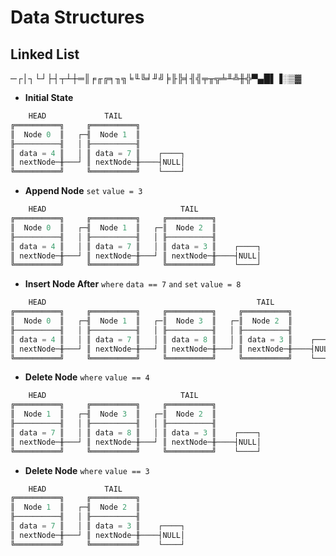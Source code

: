 # Data Structures
## Linked List
─┌│┐└┘├┤┬┴┼═║╒╓╔╕╖╗╘╙╚╛╜╝╞╟╠╡╢╣╤╥╦╧╨╩╫╬▀▄█▌▐░▒▓

- **Initial State**
```c
    HEAD             TAIL
╔══════════╗     ╔══════════╗
║  Node 0  ║   ┌─╢  Node 1  ║
╟──────────╢   │ ╟──────────╢  
║ data = 4 ║   │ ║ data = 7 ║    ┌────┐
║ nextNode─╫───┘ ║ nextNode─╫────┤NULL│
╚══════════╝     ╚══════════╝    └────┘
```
- **Append Node** `set` `value = 3`
```c
    HEAD                              TAIL
╔══════════╗     ╔══════════╗     ╔══════════╗      
║  Node 0  ║   ┌─╢  Node 1  ║   ┌─║  Node 2  ║      
╟──────────╢   │ ╟──────────╢   │ ╟──────────╢   
║ data = 4 ║   │ ║ data = 7 ║   │ ║ data = 3 ║    ┌────┐
║ nextNode─╫───┘ ║ nextNode─╫───┘ ║ nextNode─╫────┤NULL│
╚══════════╝     ╚══════════╝     ╚══════════╝    └────┘
```
- **Insert Node After** `where` `data == 7` `and` `set` `value = 8`
```c
    HEAD                                               TAIL
╔══════════╗     ╔══════════╗     ╔══════════╗     ╔══════════╗      
║  Node 0  ║   ┌─╢  Node 1  ║   ┌─║  Node 3  ║   ┌─║  Node 2  ║   
╟──────────╢   │ ╟──────────╢   │ ╟──────────╢   │ ╟──────────╢  
║ data = 4 ║   │ ║ data = 7 ║   │ ║ data = 8 ║   │ ║ data = 3 ║    ┌────┐
║ nextNode─╫───┘ ║ nextNode─╫───┘ ║ nextNode─╫───┘ ║ nextNode─╫────┤NULL│
╚══════════╝     ╚══════════╝     ╚══════════╝     ╚══════════╝    └────┘
```
- **Delete Node** `where` `value == 4`
```c
    HEAD                              TAIL
╔══════════╗     ╔══════════╗     ╔══════════╗      
║  Node 1  ║   ┌─╢  Node 3  ║   ┌─║  Node 2  ║     
╟──────────╢   │ ╟──────────╢   │ ╟──────────╢   
║ data = 7 ║   │ ║ data = 8 ║   │ ║ data = 3 ║    ┌────┐
║ nextNode─╫───┘ ║ nextNode─╫───┘ ║ nextNode─╫────┤NULL│
╚══════════╝     ╚══════════╝     ╚══════════╝    └────┘
```
- **Delete Node** `where` `value == 3`
```c
    HEAD             TAIL
╔══════════╗     ╔══════════╗
║  Node 1  ║   ┌─╢  Node 2  ║
╟──────────╢   │ ╟──────────╢   
║ data = 7 ║   │ ║ data = 3 ║    ┌────┐
║ nextNode─╫───┘ ║ nextNode─╫────┤NULL│
╚══════════╝     ╚══════════╝    └────┘
```